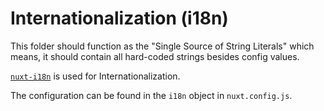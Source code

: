 # Internationalization (i18n)

This folder should function as the "Single Source of String Literals" which means, it should contain all hard-coded strings besides config values.

[`nuxt-i18n`](https://i18n.nuxtjs.org) is used for Internationalization. 

The configuration can be found in the `i18n` object in `nuxt.config.js`.
